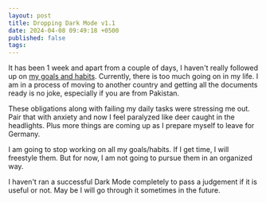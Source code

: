 ```yaml
---
layout: post
title: Dropping Dark Mode v1.1
date: 2024-04-08 09:49:18 +0500
published: false
tags:
---
```


It has been 1 week and apart from a couple of days, I haven't really followed up on [my goals and habits](_posts/2024-03-31-goals-for-april-2024-dark-mode-v1-1.md). Currently, there is too much going on in my life. I am in a process of moving to another country and getting all the documents ready is no joke, especially if you are from Pakistan.

These obligations along with failing my daily tasks were stressing me out. Pair that with anxiety and now I feel paralyzed like deer caught in the headlights. Plus more things are coming up as I prepare myself to leave for Germany.

I am going to stop working on all my goals/habits. If I get time, I will freestyle them. But for now, I am not going to pursue them in an organized way.

I haven't ran a successful Dark Mode completely to pass a judgement if it is useful or not. May be I will go through it sometimes in the future.

